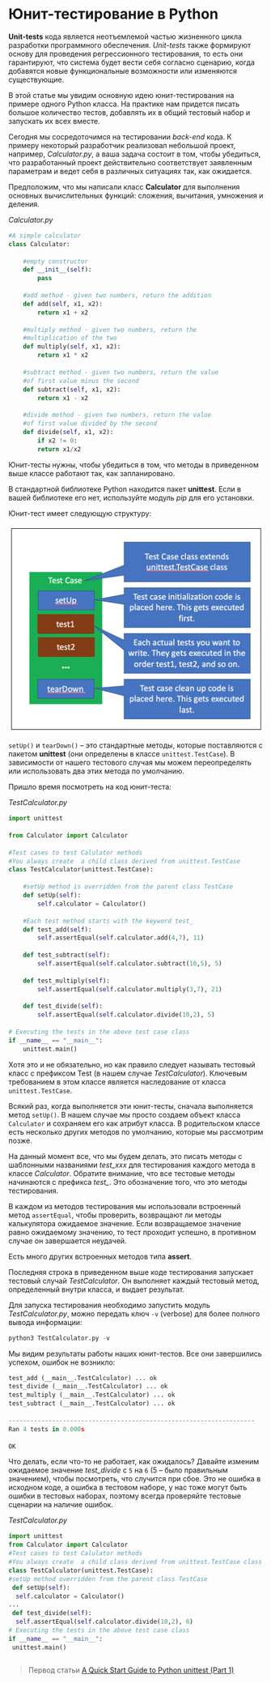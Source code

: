# Юнит-тестирование в Python

**Unit-tests** кода является неотъемлемой частью жизненного цикла разработки программного обеспечения. *Unit-tests* также формируют основу для проведения регрессионного тестирования, то есть они гарантируют, что система будет вести себя согласно сценарию, когда добавятся новые функциональные возможности или изменяются существующие.

В этой статье мы увидим основную идею юнит-тестирования на примере одного Python класса. На практике нам придется писать большое количество тестов, добавлять их в общий тестовый набор и запускать их всех вместе.

Сегодня мы сосредоточимся на тестировании *back-end* кода. К примеру некоторый разработчик реализовал небольшой проект, например, *Calculator.py*, а ваша задача состоит в том, чтобы убедиться, что разработанный проект действительно соответствует заявленным параметрам и ведет себя в различных ситуациях так, как ожидается.

Предположим, что мы написали класс **Calculator** для выполнения основных вычислительных функций: сложения, вычитания, умножения и деления.

*Calculator.py*

```python
#A simple calculator
class Calculator:

    #empty constructor
    def __init__(self):
        pass

    #add method - given two numbers, return the addition
    def add(self, x1, x2):
        return x1 + x2

    #multiply method - given two numbers, return the 
    #multiplication of the two
    def multiply(self, x1, x2):
        return x1 * x2

    #subtract method - given two numbers, return the value
    #of first value minus the second
    def subtract(self, x1, x2):
        return x1 - x2

    #divide method - given two numbers, return the value
    #of first value divided by the second
    def divide(self, x1, x2):
        if x2 != 0:
        return x1/x2
```

Юнит-тесты нужны, чтобы убедиться в том, что методы в приведенном выше классе работают так, как запланировано.

В стандартной библиотеке Python находится пакет **unittest**. Если в вашей библиотеке его нет, используйте модуль *pip* для его установки.

Юнит-тест имеет следующую структуру:

![](img/unit-test.png)

`setUp()` и `tearDown()` – это стандартные методы, которые поставляются с пакетом **unittest** (они определены в классе `unittest.TestCase`). В зависимости от нашего тестового случая мы можем переопределять или использовать два этих метода по умолчанию.

Пришло время посмотреть на код юнит-теста:

*TestCalculator.py*

```python
import unittest

from Calculator import Calculator

#Test cases to test Calulator methods
#You always create  a child class derived from unittest.TestCase
class TestCalculator(unittest.TestCase):

    #setUp method is overridden from the parent class TestCase
    def setUp(self):
        self.calculator = Calculator()

    #Each test method starts with the keyword test_
    def test_add(self):
        self.assertEqual(self.calculator.add(4,7), 11)

    def test_subtract(self):
        self.assertEqual(self.calculator.subtract(10,5), 5)

    def test_multiply(self):
        self.assertEqual(self.calculator.multiply(3,7), 21)

    def test_divide(self):
        self.assertEqual(self.calculator.divide(10,2), 5)

# Executing the tests in the above test case class
if __name__ == "__main__":
    unittest.main()
```

Хотя это и не обязательно, но как правило следует называть тестовый класс с префиксом Test (в нашем случае *TestCalculator*). Ключевым требованием в этом классе является наследование от класса `unittest.TestCase`.

Всякий раз, когда выполняется эти юнит-тесты, сначала выполняется метод `setUp()`. В нашем случае мы просто создаем объект класса `Calculator` и сохраняем его как атрибут класса. В родительском классе есть несколько других методов по умолчанию, которые мы рассмотрим позже.

На данный момент все, что мы будем делать, это писать методы с шаблонными названиями *test_xxx* для тестирования каждого метода в классе *Calculator*. Обратите внимание, что все тестовые методы начинаются с префикса *test_*. Это обозначение того, что это методы тестирования.

В каждом из методов тестирования мы использовали встроенный метод `assertEqual`, чтобы проверить, возвращают ли методы калькулятора ожидаемое значение. Если возвращаемое значение равно ожидаемому значению, то тест проходит успешно, в противном случае он завершается неудачей.

Есть много других встроенных методов типа **assert**.

Последняя строка в приведенном выше коде тестирования запускает тестовый случай *TestCalculator*. Он выполняет каждый тестовый метод, определенный внутри класса, и выдает результат.

Для запуска тестирования необходимо запустить модуль *TestCalculator.py*, можно передать ключ `-v` (verbose) для более полного вывода информации:

```python
python3 TestCalculator.py -v
```

Мы видим результаты работы наших юнит-тестов. Все они завершились успехом, ошибок не возникло:

```python
test_add (__main__.TestCalculator) ... ok
test_divide (__main__.TestCalculator) ... ok
test_multiply (__main__.TestCalculator) ... ok
test_subtract (__main__.TestCalculator) ... ok

--------------------------------------------------------------------
Ran 4 tests in 0.000s

OK
```

Что делать, если что-то не работает, как ожидалось? Давайте изменим ожидаемое значение *test_divide* с `5` на `6` (5 – было правильным значением), чтобы посмотреть, что случится при сбое. Это не ошибка в исходном коде, а ошибка в тестовом наборе, у нас тоже могут быть ошибки в тестовых наборах, поэтому всегда проверяйте тестовые сценарии на наличие ошибок.

*TestCalculator.py*

```python
import unittest
from Calculator import Calculator
#Test cases to test Calulator methods
#You always create  a child class derived from unittest.TestCase class
class TestCalculator(unittest.TestCase):
#setUp method overridden from the parent class TestCase
 def setUp(self):
  self.calculator = Calculator()
...
 def test_divide(self):
  self.assertEqual(self.calculator.divide(10,2), 6)
# Executing the tests in the above test case class
if __name__ == "__main__":
 unittest.main()
```

```python

```

> Первод статьи [A Quick Start Guide to Python unittest (Part 1)](https://medium.com/@mashood.snhu/a-quick-start-guide-to-python-unittest-part-1-9653683637ca)